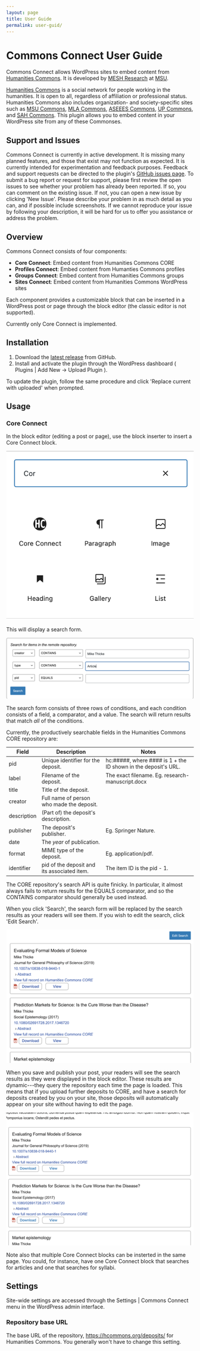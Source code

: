 ```yaml
---
layout: page
title: User Guide
permalink: user-guid/
---
```

# Commons Connect User Guide

Commons Connect allows WordPress sites to embed content from [Humanities
Commons](https://hcommons.org/). It is developed by [MESH
Research](https://www.meshresearch.net/) at [MSU](https://msu.edu/).

[Humanities Commons](https://hcommons.org/) is a social network for people
working in the humanities. It is open to all, regardless of affiliation or
professional status. Humanities Commons also includes organization- and
society-specific sites such as [MSU Commons](https://commons.msu.edu/), [MLA
Commons](https://mla.hcommons.org/), [ASEEES
Commons](https://aseees.hcommons.org/), [UP Commons](https://up.hcommons.org/),
and [SAH Commons](https://sah.hcommons.org/). This plugin allows you to embed
content in your WordPress site from any of these Commonses.

## Support and Issues

Commons Connect is currently in active development. It is missing many planned
features, and those that exist may not function as expected. It is currently
intended for experimentation and feedback purposes. Feedback and support
requests can be directed to the plugin's [GitHub issues
page](https://github.com/MESH-Research/commons-connect/issues). To submit a bug
report or request for support, please first review the open issues to see
whether your problem has already been reported. If so, you can comment on the
existing issue. If not, you can open a new issue by clicking 'New Issue'. Please
describe your problem in as much detail as you can, and if possible include
screenshots. If we cannot reproduce your issue by following your description, it
will be hard for us to offer you assistance or address the problem.

## Overview

Commons Connect consists of four components:

- **Core Connect**: Embed content from Humanities Commons CORE
- **Profiles Connect**: Embed content from Humanties Commons profiles
- **Groups Connect**: Embed content from Humanities Commons groups
- **Sites Connect**: Embed content from Humanities Commons WordPress sites

Each component provides a customizable block that can be inserted in a WordPress
post or page through the block editor (the classic editor is not supported).

Currently only Core Connect is implemented.

## Installation

1. Download the [latest
   release](https://github.com/MESH-Research/commons-connect/releases/latest/commons-connect.zip)
   from GitHub.
2. Install and activate the plugin through the WordPress dashboard ( Plugins |
   Add New -> Upload Plugin ).

To update the plugin, follow the same procedure and click 'Replace current with
uploaded' when prompted.

## Usage

### Core Connect

In the block editor (editing a post or page), use the block inserter to insert a
Core Connect block.

![Inserting the Core Connect block](assets/cc-insert-block.png)

This will display a search form.

![Core Connect search form](assets/cc-search-form.png)

The search form consists of three rows of conditions, and each condition
consists of a field, a comparator, and a value. The search will return results
that match *all* of the conditions.

Currently, the productively searchable fields in the Humanities Commons CORE
repository are:

| Field       | Description                                 | Notes                                                          |
| ----------- | ------------------------------------------- | -------------------------------------------------------------- |
| pid         | Unique identifier for the deposit.          | hc:#####, where #### is 1 + the ID shown in the deposit's URL. |
| label       | Filename of the deposit.                    | The exact filename. Eg. research-manuscript.docx               |
| title       | Title of the deposit.                       |                                                                |
| creator     | Full name of person who made the deposit.   |                                                                |
| description | (Part of) the deposit's description.        |                                                                |
| publisher   | The deposit's publisher.                    | Eg. Springer Nature.                                           |
| date        | The *year* of publication.                  |                                                                |
| format      | MIME type of the deposit.                   | Eg. application/pdf.                                           |
| identifier  | pid of the deposit and its associated item. | The item ID is the pid - 1.                                    |

The CORE repository's search API is quite finicky. In particular, it almost
always fails to return results for the EQUALS comparator, and so the CONTAINS
comparator should generally be used instead.

When you click 'Search', the search form will be replaced by the search results
as your readers will see them. If you wish to edit the search, click 'Edit
Search'.

![Search results in block editor](assets/cc-search-results.png)

When you save and publish your post, your readers will see the search results as
they were displayed in the block editor. These results are dynamic---they query
the repository each time the page is loaded. This means that if you upload
further deposits to CORE, and have a search for deposits created by you on your
site, those deposits will automatically appear on your site without having to
edit the page.

![Search results on the frontend](assets/cc-front.png)

Note also that multiple Core Connect blocks can be insterted in the same page.
You could, for instance, have one Core Connect block that searches for articles
and one that searches for syllabi.

## Settings

Site-wide settings are accessed through the Settings | Commons Connect menu in
the WordPress admin interface.

### Repository base URL

The base URL of the repository, https://hcommons.org/deposits/ for Humanities
Commons. You generally won't have to change this setting.

